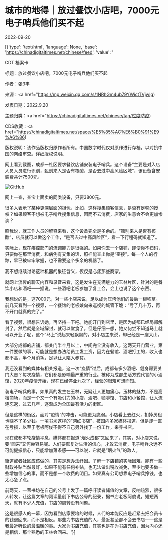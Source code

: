 # 城市的地得｜放过餐饮小店吧，7000元电子哨兵他们买不起

2022-09-20

[{'type': 'text/html', 'language': None, 'base': 'https://chinadigitaltimes.net/chinese/feed', 'value': '

CDT 档案卡

标题：放过餐饮小店吧，7000元电子哨兵他们买不起

作者：张3丰

来源：<a href="https://mp.weixin.qq.com/s/1NRhGm4ub79YWictTVjwIg)

发表日期：2022.9.20

主题归类：<a href="https://chinadigitaltimes.net/chinese/tag/过度防疫)

CDS收藏：<a href="https://chinadigitaltimes.net/space/%E5%85%AC%E6%B0%91%E9%A6%86)

版权说明：该作品版权归原作者所有。中国数字时代仅对原作进行存档，以对抗中国的网络审查。详细版权说明。





网上看到截图，成都一社区要求餐饮店铺安装电子哨兵。这个设备“主要是对入店人员人员进行识别，甄别来人是否有核酸，是否去过中高风险区域”，该设备含安装费共计7500元。

![GitHub](https://chinadigitaltimes.net/chinese/files/2022/09/post-687289-6329e59ba6489.)

网上一查，某宝上面卖的同类设备，只要3800元。

很多人表示了某种更深层面的担忧，比如，这样搜集顾客信息，是否有足够的授权？如果顾客不想被电子哨兵搜集信息，因而不去消费，店家的生意会不会更加惨淡？

照我说，就工作人员的解释来看，这个设备完全是多余的。“甄别来人是否有核酸”，店员就可以做这个工作，“是否去过中高风险区”，看一下行程码就知道了。

实际上，现在疾控部门的流调能力是很强的。如果你去一个店铺，即便你不扫码，只要你在那里消费，和病例有交集的话，照样能查出你是“密接”。每一个人的行踪，早已被牢牢掌握，也不需要这个多余的机器了。

我不想继续讨论这种机器的象征含义，仅仅是心疼那些商家。

就网上流传的聊天内容和录音来看，这是发生在充满魅力的玉林片区，针对的是餐饮小店和酒吧——据说，一些酒吧老板参加了复工会，会上也说了这个东西。

我想说的是，这7000元，对一些小店来说，足以成为压垮他们的最后一根稻草。前几天看到一个视频，一个餐馆的老板娘向来巡视的城管下跪：“亏了几十万，再不开门就真的完了。”

看了视频，很想告诉她，再坚持一下吧。她能开门到店里，是因为成都已经局部解封了，然后就是全域解封，就可以堂食了。但是仔细一想，她又何尝不知道马上就可以开业了呢，这个“马上”说起来轻飘飘的，对小店主来说，却已经是一座大山。

大部分成都的店铺，都关门半个月以上，中间完全没有收入。这两天开门营业，第一件要做的事，可能就是想办法给员工发工资，因为在餐馆、酒吧打工的，收入也都不高，半个月消耗，足以让人陷入赤贫。

我还没看到的媒体有相关报道，这一次“疫情”过后，成都有多少酒吧、健身房要关门大吉？每次疫情，它们都是影响最严重的行业。被称为成都生活方式代言的小酒馆，2020年疫情开始，现在已经停业九次了，经营的艰难可想而知。

装电子哨兵的事，如果真的发生在玉林，无疑让人更加痛心。玉林的魅力，不是高档商场，而是一个又一个有吸引力的小店，酒吧、咖啡馆、书店和小餐馆，让人流连忘返，过去几年，逐渐成为全国最有活力的街区。

但是这样的街区，面对“疫情”的冲击，可能更为脆弱。小店看上去红火，扣掉房租也赚不了多少钱。一苇书坊这样的“网红书店”，被国内多家媒体报道，但是却一直在亏损，以至于老板阿俊不得不自己另外找了一份工作，来养书店。

现在成都本轮疫情平息，媒体都在报道“烟火成都”又回来了，其实，对小店来说，要“回来”又何尝容易呢。人们要恢复对生活的信心，才敢去消费，电子哨兵永远不可能提振信心，只能增加萧条感——可以说，它就是“烟火气”的敌人。

街道或者社区应该做的，其实是想办法纾困。了解一下店铺的实际困难，能有一些财政补贴当然最好，如果不能有任何补贴，也无法做出税收减免，至少也要多做一些增加信心的事，而不是想一个收费的明目。如果真有公司想靠电子哨兵挣钱，也太心急了点。

前两天，一苇书坊在自己的公号上发了一篇呼吁读者储值的文章，反响热烈，很多人转发，让这篇文章的阅读量创下书店公号的纪录，据书店老板阿俊说，短短两天，就有不少人充值，书店的周转没有问题。

这是很感人的一幕，因为看到店家要垮的时候，人们的本能反应是赶紧去把会员卡的钱退回来，而不是相反。那些为书店充值的人，最近甚至都不会去书店——这是我最近听说的最温暖的事。大家为书店充值，其实也是在为书店充值，因为内心还是相信，那个熟悉的玉林会回来。'}]